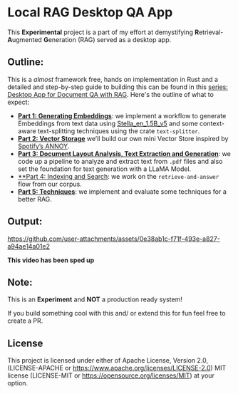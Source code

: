# Local RAG Desktop QA App

This **Experimental** project is a part of my effort at demystifying **R**etrieval-**A**ugmented **G**eneration (RAG) served as a desktop app.

## Outline:

This is a *almost* framework free, hands on implementation in Rust and a detailed and step-by-step guide to building this can be found in this [series: Desktop App for Document QA with RAG](https://blog.anubhab.me/series/desktop-app-for-document-qa-with-rag/). Here's the outline of what to expect:

- [**Part 1: Generating Embeddings**](https://blog.anubhab.me/tech/rag-desktop-app/part-1/): we implement a workflow to generate Embeddings from text data using [Stella_en_1.5B_v5](https://huggingface.co/dunzhang/stella_en_1.5B_v5) and some context-aware text-splitting techniques using the crate `text-splitter`.
- [**Part 2: Vector Storage**](https://blog.anubhab.me/tech/rag-desktop-app/part-2/) we’ll build our own mini Vector Store inspired by [Spotify’s ANNOY](https://github.com/spotify/annoy).
- [**Part 3: Document Layout Analysis, Text Extraction and Generation**](https://blog.anubhab.me/tech/rag-desktop-app/part-3/): we code up a pipeline to analyze and extract text from `.pdf` files and also set the foundation for text generation with a LLaMA Model.
- [**Part 4: Indexing and Search](https://blog.anubhab.me/tech/rag-desktop-app/part-4/): we work on the `retrieve-and-answer` flow from our corpus.
- [**Part 5: Techniques**](https://blog.anubhab.me/tech/rag-desktop-app/part-5/): we implement and evaluate some techniques for a better RAG.

## Output:

https://github.com/user-attachments/assets/0e38ab1c-f71f-493e-a827-a94ae14a01e2



**This video has been sped up**

## Note:
This is an **Experiment** and **NOT** a production ready system!

If you build something cool with this and/ or extend this for fun feel free to create a PR.

## License

This project is licensed under either of
Apache License, Version 2.0, (LICENSE-APACHE or https://www.apache.org/licenses/LICENSE-2.0)
MIT license (LICENSE-MIT or https://opensource.org/licenses/MIT)
at your option.
